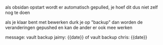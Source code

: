 als obsidan opstart wordt er automatisch gepulled, je hoef dit dus niet zelf nog te doen

als je klaar bent met bewerken durk je op "backup" dan worden de veranderingen gepushed en kan de ander er ook mee werken

message: vault backup jaimy: {{date}} of vault backup chris: {{date}}